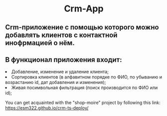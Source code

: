<h1 align="center">Crm-App</h1>

<h2>Crm-приложение с помощью которого можно добавлять клиентов с контактной инофрмацией о нём.</h2>

<h2>В функционал приложения входит:</h2>
<li>Добавление, изменение и удаление клиента;</li>
<li>Сортировка клиентов (в алфавитном порядке по ФИО, по убыванию и возрастанию id, дат добавления и изменения);</li>
<li>Живая посимвольная фильтрация (поиск производится по ФИО или id);</li>

You can get acquainted with the "shop-moire" project by following this link: https://esm322.github.io/crm-ts-deploy/
